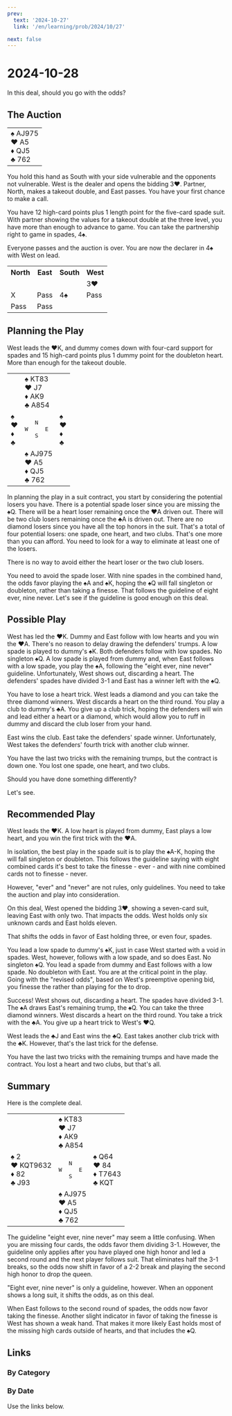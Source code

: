 ```yaml
---
prev:
  text: '2024-10-27'
  link: '/en/learning/prob/2024/10/27'

next: false
---
```


# 2024-10-28

In this deal, should you go with the odds?

<Badge type="warning" text="Play"/>

## The Auction

<table class="hand">
	<tr>
		<td>♠ AJ975<br>♥ A5<br>♦ QJ5<br>♣ 762</td>
	</tr>
</table>

You hold this hand as South with your side vulnerable and the opponents not vulnerable. West is the dealer and opens the bidding 3♥. Partner, North, makes a takeout double, and East passes. You have your first chance to make a call.

You have 12 high-card points plus 1 length point for the five-card spade suit. With partner showing the values for a takeout double at the three level, you have more than enough to advance to game. You can take the partnership right to game in spades, 4♠.

Everyone passes and the auction is over. You are now the declarer in 4♠ with West on lead.

<table class="auction">
	<tr>
		<th>North</th>
		<th>East</th>
		<th>South</th>
		<th>West</th>
	</tr>
	<tr>
		<td></td>
		<td></td>
		<td></td>
		<td>3♥</td>
	</tr>
	<tr>
		<td>X</td>
		<td>Pass</td>
		<td>4♠</td>
		<td>Pass</td>
	</tr>
	<tr>
		<td>Pass</td>
		<td>Pass</td>
		<td></td>
		<td></td>
	</tr>
</table>

## Planning the Play

West leads the ♥K, and dummy comes down with four-card support for spades and 15 high-card points plus 1 dummy point for the doubleton heart. More than enough for the takeout double.

<table class="deal">
	<tr>
		<td></td>
		<td>♠ KT83<br>♥ J7<br>♦ AK9<br>♣ A854</td>
		<td></td>
	</tr>
	<tr>
		<td>♠ <br>♥ <br>♦ <br>♣ </td>
		<td><pre>   N<br>W     E<br>   S</pre></td>
		<td>♠ <br>♥ <br>♦ <br>♣ </td>
	</tr>
	<tr>
		<td></td>
		<td>♠ AJ975<br>♥ A5<br>♦ QJ5<br>♣ 762</td>
		<td></td>
	</tr>
</table>

In planning the play in a suit contract, you start by considering the potential losers you have. There is a potential spade loser since you are missing the ♠Q. There will be a heart loser remaining once the ♥A driven out. There will be two club losers remaining once the ♣A is driven out. There are no diamond losers since you have all the top honors in the suit. That's a total of four potential losers: one spade, one heart, and two clubs. That's one more than you can afford. You need to look for a way to eliminate at least one of the losers.

There is no way to avoid either the heart loser or the two club losers.

You need to avoid the spade loser. With nine spades in the combined hand, the odds favor playing the ♠A and ♠K, hoping the ♠Q will fall singleton or doubleton, rather than taking a finesse. That follows the guideline of eight ever, nine never. Let's see if the guideline is good enough on this deal.

## Possible Play

West has led the ♥K. Dummy and East follow with low hearts and you win the ♥A. There's no reason to delay drawing the defenders' trumps. A low spade is played to dummy's ♠K. Both defenders follow with low spades. No singleton ♠Q. A low spade is played from dummy and, when East follows with a low spade, you play the ♠A, following the "eight ever, nine never" guideline. Unfortunately, West shows out, discarding a heart. The defenders' spades have divided 3-1 and East has a winner left with the ♠Q.

You have to lose a heart trick. West leads a diamond and you can take the three diamond winners. West discards a heart on the third round. You play a club to dummy's ♣A. You give up a club trick, hoping the defenders will win and lead either a heart or a diamond, which would allow you to ruff in dummy and discard the club loser from your hand.

East wins the club. East take the defenders' spade winner. Unfortunately, West takes the defenders' fourth trick with another club winner.

You have the last two tricks with the remaining trumps, but the contract is down one. You lost one spade, one heart, and two clubs.

Should you have done something differently?

Let's see.

## Recommended Play

West leads the ♥K. A low heart is played from dummy, East plays a low heart, and you win the first trick with the ♥A.

In isolation, the best play in the spade suit is to play the ♠A-K, hoping the will fall singleton or doubleton. This follows the guideline saying with eight combined cards it's best to take the finesse - ever - and with nine combined cards not to finesse - never.

However, "ever" and "never" are not rules, only guidelines. You need to take the auction and play into consideration.

On this deal, West opened the bidding 3♥, showing a seven-card suit, leaving East with only two. That impacts the odds. West holds only six unknown cards and East holds eleven.

That shifts the odds in favor of East holding three, or even four, spades.

You lead a low spade to dummy's ♠K, just in case West started with a void in spades. West, however, follows with a low spade, and so does East. No singleton ♠Q. You lead a spade from dummy and East follows with a low spade. No doubleton with East. You are at the critical point in the play. Going with the "revised odds", based on West's preemptive opening bid, you finesse the rather than playing for the to drop.

Success! West shows out, discarding a heart. The spades have divided 3-1. The ♠A draws East's remaining trump, the ♠Q. You can take the three diamond winners. West discards a heart on the third round. You take a trick with the ♣A. You give up a heart trick to West's ♥Q.

West leads the ♣J and East wins the ♣Q. East takes another club trick with the ♣K. However, that's the last trick for the defense.

You have the last two tricks with the remaining trumps and have made the contract. You lost a heart and two clubs, but that's all.

## Summary

Here is the complete deal.

<table class="deal">
	<tr>
		<td></td>
		<td>♠ KT83<br>♥ J7<br>♦ AK9<br>♣ A854</td>
		<td></td>
	</tr>
	<tr>
		<td>♠ 2<br>♥ KQT9632<br>♦ 82<br>♣ J93</td>
		<td><pre>   N<br>W     E<br>   S</pre></td>
		<td>♠ Q64<br>♥ 84<br>♦ T7643<br>♣ KQT</td>
	</tr>
	<tr>
		<td></td>
		<td>♠ AJ975<br>♥ A5<br>♦ QJ5<br>♣ 762</td>
		<td></td>
	</tr>
</table>

The guideline "eight ever, nine never" may seem a little confusing. When you are missing four cards, the odds favor them dividing 3-1. However, the guideline only applies after you have played one high honor and led a second round and the next player follows suit. That eliminates half the 3-1 breaks, so the odds now shift in favor of a 2-2 break and playing the second high honor to drop the queen.

"Eight ever, nine never" is only a guideline, however. When an opponent shows a long suit, it shifts the odds, as on this deal.

When East follows to the second round of spades, the odds now favor taking the finesse. Another slight indicator in favor of taking the finesse is West has shown a weak hand. That makes it more likely East holds most of the missing high cards outside of hearts, and that includes the ♠Q.

## Links

[<Badge type="tip" text="Go to Practice"/>](/en/practice/prob/2024/10/28)

### By Category

[<Badge type="tip" text="<--"/>](/en/learning/prob/2024/10/26)
[<Badge type="tip" text="Calendar"/>](/en/learning/calendar/2024/10)
[<Badge type="info" text="-->"/>](/en/learning/prob/2024/10/28#links)

### By Date

Use the links below.